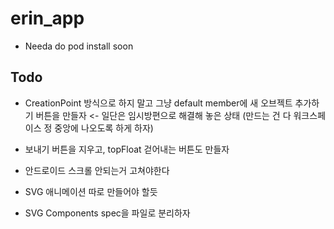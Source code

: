 # erin_app

- Needa do pod install soon

## Todo

- CreationPoint 방식으로 하지 말고 그냥 default member에 새 오브젝트 추가하기 버튼을 만들자 <- 일단은 임시방편으로 해결해 놓은 상태
(만드는 건 다 워크스페이스 정 중앙에 나오도록 하게 하자)

- 보내기 버튼을 지우고, topFloat 걷어내는 버튼도 만들자

- 안드로이드 스크롤 안되는거 고쳐야한다

- SVG 애니메이션 따로 만들어야 할듯

- SVG Components spec을 파일로 분리하자
